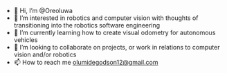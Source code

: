 - 👋 Hi, I’m @Oreoluwa
- 👀 I’m interested in robotics and computer vision with thoughts of transitioning into the robotics software engineering
- 🌱 I’m currently learning how to create visual odometry for autonomous vehicles
- 💞️ I’m looking to collaborate on projects, or work in relations to computer vision and/or robotics
- 📫 How to reach me olumidegodson12@gmail.com

<!---
Oreoluwa-Se/Oreoluwa-Se is a ✨ special ✨ repository because its `README.md` (this file) appears on your GitHub profile.
You can click the Preview link to take a look at your changes.
--->
